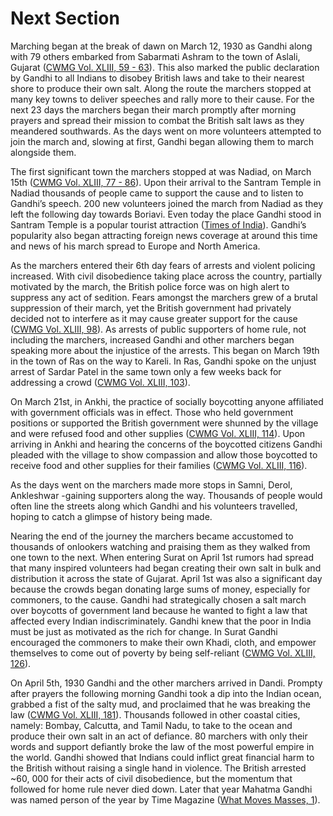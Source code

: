 # Next Section

Marching began at the break of dawn on March 12, 1930 as Gandhi along with 79 others embarked from Sabarmati Ashram to the town of Aslali, Gujarat ([CWMG Vol. XLIII, 59 - 63](https://www.gandhiheritageportal.org/cwmg_volume_thumbview/NDM=#page/96/mode/2up)). This also marked the public declaration by Gandhi to all Indians to disobey British laws and take to their nearest shore to produce their own salt. Along the route the marchers stopped at many key towns to deliver speeches and rally more to their cause. For the next 23 days the marchers began their march promptly after morning prayers and spread their mission to combat the British salt laws as they meandered southwards. As the days went on more volunteers attempted to join the march and, slowing at first, Gandhi began allowing them to march alongside them.

The first significant town the marchers stopped at was Nadiad, on March 15th ([CWMG Vol. XLIII, 77 - 86](https://www.gandhiheritageportal.org/cwmg_volume_thumbview/NDM=#page/96/mode/2up)). Upon their arrival to the Santram Temple in Nadiad thousands of people came to support the cause and to listen to Gandhi’s speech. 200 new volunteers joined the march from Nadiad as they left the following day towards Boriavi. Even today the place Gandhi stood in Santram Temple is a popular tourist attraction ([Times of India](https://timesofindia.indiatimes.com/india/after-89-years-retracing-the-mahatmas-most-famous-march/articleshow/71402488.cms)). Gandhi’s popularity also began attracting foreign news coverage at around this time and news of his march spread to Europe and North America.

As the marchers entered their 6th day fears of arrests and violent policing increased. With civil disobedience taking place across the country, partially motivated by the march, the British police force was on high alert to suppress any act of sedition. Fears amongst the marchers grew of a brutal suppression of their march, yet the British government had privately decided not to interfere as it may cause greater support for the cause ([CWMG Vol. XLIII, 98](https://www.gandhiheritageportal.org/cwmg_volume_thumbview/NDM=#page/96/mode/2up)). As arrests of public supporters of home rule, not including the marchers, increased Gandhi and other marchers began speaking more about the injustice of the arrests. This began on March 19th in the town of Ras on the way to Kareli. In Ras, Gandhi spoke on the unjust arrest of Sardar Patel in the same town only a few weeks back for addressing a crowd ([CWMG Vol. XLIII, 103](https://www.gandhiheritageportal.org/cwmg_volume_thumbview/NDM=#page/96/mode/2up)).

On March 21st, in Ankhi, the practice of socially boycotting anyone affiliated with government officials was in effect. Those who held government positions or supported the British government were shunned by the village and were refused food and other supplies ([CWMG Vol. XLIII, 114](https://www.gandhiheritageportal.org/cwmg_volume_thumbview/NDM=#page/96/mode/2up)). Upon arriving in Ankhi and hearing the concerns of the boycotted citizens Gandhi pleaded with the village to show compassion and allow those boycotted to receive food and other supplies for their families ([CWMG Vol. XLIII, 116](https://www.gandhiheritageportal.org/cwmg_volume_thumbview/NDM=#page/96/mode/2up)).

As the days went on the marchers made more stops in Samni, Derol, Ankleshwar -gaining supporters along the way. Thousands of people would often line the streets along which Gandhi and his volunteers travelled, hoping to catch a glimpse of history being made.

Nearing the end of the journey the marchers became accustomed to thousands of onlookers watching and praising them as they walked from one town to the next. When entering Surat on April 1st rumors had spread that many inspired volunteers had began creating their own salt in bulk and distribution it across the state of Gujarat. April 1st was also a significant day because the crowds began donating large sums of money, especially for commoners, to the cause. Gandhi had strategically chosen a salt march over boycotts of government land because he wanted to fight a law that affected every Indian indiscriminately. Gandhi knew that the poor in India must be just as motivated as the rich for change. In Surat Gandhi encouraged the commoners to make their own Khadi, cloth, and empower themselves to come out of poverty by being self-reliant ([CWMG Vol. XLIII, 126](https://www.gandhiheritageportal.org/cwmg_volume_thumbview/NDM=#page/96/mode/2up)).

On April 5th, 1930 Gandhi and the other marchers arrived in Dandi. Prompty after prayers the following morning Gandhi took a dip into the Indian ocean, grabbed a fist of the salty mud, and proclaimed that he was breaking the law ([CWMG Vol. XLIII, 181](https://www.gandhiheritageportal.org/cwmg_volume_thumbview/NDM=#page/96/mode/2up)). Thousands followed in other coastal cities, namely: Bombay, Calcutta, and Tamil Nadu, to take to the ocean and produce their own salt in an act of defiance. 80 marchers with only their words and support defiantly broke the law of the most powerful empire in the world. Gandhi showed that Indians could inflict great financial harm to the British without raising a single hand in violence. The British arrested ~60, 000 for their acts of civil disobedience, but the momentum that followed for home rule never died down. Later that year Mahatma Gandhi was named person of the year by Time Magazine ([What Moves Masses, 1](https://www-jstor-org.myaccess.library.utoronto.ca/stable/4402595?pq-origsite=summon&seq=1#metadata_info_tab_contents)).